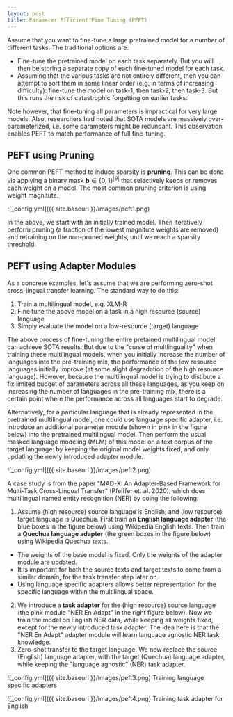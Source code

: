 ```yaml
---
layout: post
title: Parameter Efficient Fine Tuning (PEFT)
---
```


Assume that you want to fine-tune a large pretrained model for a number of different tasks. The traditional options are:
* Fine-tune the pretrained model on each task separately. But you will then be storing a separate copy of each fine-tuned model for each task.
* Assuming that the various tasks are not entirely different, then you can attempt to sort them in some linear order (e.g. in terms of increasing difficulty): fine-tune the model on task-1, then task-2, then task-3. But this runs the risk of catastrophic forgetting on earlier tasks.

Note however, that fine-tuning all parameters is impractical for very large models. Also, researchers had noted that SOTA models are massively over-parameterized, i.e. some parameters might be redundant. This observation enables PEFT to match performance of full fine-tuning.

## PEFT using Pruning
One common PEFT method to induce sparsity is **pruning**. This can be done via applying a binary mask $\textbf{b} \in \{0, 1\}^{|\theta|}$ that selectively keeps or removes each weight on a model. The most common pruning criterion is using weight magnitute.

![_config.yml]({{ site.baseurl }}/images/peft1.png)

In the above, we start with an initially trained model. Then iteratively perform pruning (a fraction of the lowest magnitute weights are removed) and retraining on the non-pruned weights, until we reach a sparsity threshold.

## PEFT using Adapter Modules

As a concrete examples, let's assume that we are performing zero-shot cross-lingual transfer learning. The standard way to do this:
1. Train a multilingual model, e.g. XLM-R
2. Fine tune the above model on a task in a high resource (source) language
3. Simply evaluate the model on a low-resource (target) language

The above process of fine-tuning the entire pretained multilingual model can achieve SOTA results. But due to the "curse of multlinguality" when training these multilingual models, when you initially increase the number of languages into the pre-training mix, the performance of the low resource languages initially improve (at some slight degradation of the high resource language). However, because the multilingual model is trying to distibute a fix limited budget of parameters across all these languages, as you keep on increasing the number of languages in the pre-training mix, there is a certain point where the performance across all languages start to degrade.

Alternatively, for a particular language that is already represented in the pretrained multilingual model, one could use language specific adapter, i.e. introduce an additional parameter module (shown in pink in the figure below) into the pretrained multilingual model. Then perform the usual masked language modeling (MLM) of this model on a text corpus of the target language: by keeping the original model weights fixed, and only updating the newly introduced adapter module.

![_config.yml]({{ site.baseurl }}/images/peft2.png)

A case study is from the paper "MAD-X: An Adapter-Based Framework for Multi-Task Cross-Lingual Transfer" (Pfeiffer et. al. 2020), which does multilingual named entity recognition (NER) by doing the following:
1. Assume (high resource) source language is English, and (low resource) target language is Quechua. First train an **English language adapter** (the blue boxes in the figure below) using Wikipedia English texts. Then train a **Quechua language adapter** (the green boxes in the figure below) using Wikipedia Quechua texts.
* The weights of the base model is fixed. Only the weights of the adapter module are updated.
* It is important for both the source texts and target texts to come from a similar domain, for the task transfer step later on.
* Using language specific adapters allows better representation for the specific language within the multilingual space.
2. We introduce a **task adapter** for the (high resource) source language (the pink module "NER En Adapt" in the right figure below). Now we train the model on English NER data, while keeping all weights fixed, except for the newly introduced task adapter. The idea here is that the "NER En Adapt" adapter module will learn language agnostic NER task knowledge.
3. Zero-shot transfer to the target language. We now replace the source (English) language adapter, with the target (Quechua) language adapter, while keeping the "language agnostic" (NER) task adapter.

![_config.yml]({{ site.baseurl }}/images/peft3.png)
Training language specific adapters

![_config.yml]({{ site.baseurl }}/images/peft4.png)
Training task adapter for English
